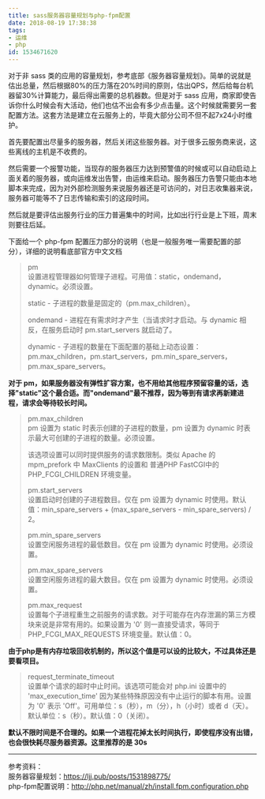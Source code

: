 ```yaml
---
title: sass服务器容量规划与php-fpm配置
date: 2018-08-19 17:38:38
tags:
- 运维
- php
id: 1534671620
---
```

对于非 sass 类的应用的容量规划，参考底部《服务器容量规划》。简单的说就是估出总量，然后根据80%的压力落在20%时间的原则，估出QPS，然后给每台机器留30%计算能力，最后得出需要的总机器数。但是对于 sass 应用，商家即使告诉你什么时候会有大活动，他们也估不出会有多少点击量。这个时候就需要另一套配置方法。这套方法是建立在云服务上的，毕竟大部分公司不但不起7x24小时维护。

首先要配置出尽量多的服务器，然后关闭这些服务器。对于很多云服务商来说，这些离线的主机是不收费的。

然后需要一个报警功能，当现存的服务器压力达到预警值的时候或可以自动启动上面关着的服务器，或向运维发出告警，由运维来启动。服务器压力告警只能由本地脚本来完成，因为对外部检测服务来说服务器还是可访问的，对日志收集器来说，服务器可能等不了日志传输和索引的这段时间。

然后就是要评估出服务行业的压力普遍集中的时间，比如出行行业是上下班，周末则要往后延。

下面给一个 php-fpm 配置压力部分的说明（也是一般服务唯一需要配置的部分），详细的说明看底部官方中文文档

> pm  
> 设置进程管理器如何管理子进程。可用值：static，ondemand，dynamic。必须设置。
> 
> static - 子进程的数量是固定的（pm.max_children）。
> 
> ondemand - 进程在有需求时才产生（当请求时才启动。与 dynamic 相反，在服务启动时 pm.start_servers 就启动了。
> 
> dynamic - 子进程的数量在下面配置的基础上动态设置：pm.max_children，pm.start_servers，pm.min_spare_servers，pm.max_spare_servers。

**对于 pm，如果服务器没有弹性扩容方案，也不用给其他程序预留容量的话，选择"static"这个最合适。而"ondemand"最不推荐，因为等到有请求再新建进程，请求会等待较长时间。**

> pm.max_children  
> pm 设置为 static 时表示创建的子进程的数量，pm 设置为 dynamic 时表示最大可创建的子进程的数量。必须设置。
> 
> 该选项设置可以同时提供服务的请求数限制。类似 Apache 的 mpm_prefork 中 MaxClients 的设置和 普通PHP FastCGI中的 PHP_FCGI_CHILDREN 环境变量。
> 
> pm.start_servers  
> 设置启动时创建的子进程数目。仅在 pm 设置为 dynamic 时使用。默认值：min_spare_servers + (max_spare_servers - min_spare_servers) / 2。
> 
> pm.min_spare_servers  
> 设置空闲服务进程的最低数目。仅在 pm 设置为 dynamic 时使用。必须设置。
> 
> pm.max_spare_servers  
> 设置空闲服务进程的最大数目。仅在 pm 设置为 dynamic 时使用。必须设置。
> 
> pm.max_request  
> 设置每个子进程重生之前服务的请求数。对于可能存在内存泄漏的第三方模块来说是非常有用的。如果设置为 '0' 则一直接受请求，等同于 PHP_FCGI_MAX_REQUESTS 环境变量。默认值：0。

**由于php是有内存垃圾回收机制的，所以这个值是可以设的比较大，不过具体还是要看项目。**

> request_terminate_timeout  
> 设置单个请求的超时中止时间。该选项可能会对 php.ini 设置中的 'max_execution_time' 因为某些特殊原因没有中止运行的脚本有用。设置为 '0' 表示 'Off'。可用单位：s（秒），m（分），h（小时）或者 d（天）。默认单位：s（秒）。默认值：0（关闭）。

**默认不限时间是不合理的。如果一个进程花掉太长时间执行，即使程序没有出错，也会很快耗尽服务器资源。这里推荐的是 30s**

---------------------------------
参考资料：  
服务器容量规划：https://ljj.pub/posts/1531898775/  
php-fpm配置说明：http://php.net/manual/zh/install.fpm.configuration.php